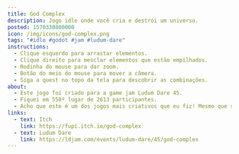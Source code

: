 ```yaml
---
title: God Complex
description: Jogo idle onde você cria e destrói um universo.
posted: 1570330800000
icon: /img/icons/god-complex.png
tags: "#idle #godot #jam #ludum-dare"
instructions:
  - Clique esquerdo para arrastar elementos.
  - Clique direito para mesclar elementos que estão empilhados.
  - Rodinha do mouse para dar zoom.
  - Botão do meio do mouse para mover a câmera.
  - Siga a quest no topo da tela para descobrir as combinações.
about:
  - Este jogo foi criado para a game jam Ludum Dare 45.
  - Fiquei em 550º lugar de 2613 participantes.
  - Acho que este é um dos jogos mais criativos que eu fiz! Mesmo que seja lento e desbalanceado, é relaxante e único, e se encaixou com o tema da jam super bem. Mas se prepare para esperar, como um jogo idle você vai ficar um tempinho aguardando o item que você precisa aparecer. Enquanto isso, crie mais planetas de terra para obter mais pontos de adoração!
links:
  - text: Itch
    link: https://fupi.itch.io/god-complex
  - text: Ludum Dare
    link: https://ldjam.com/events/ludum-dare/45/god-complex
---
```

<itch url="https://itch.io/embed-upload/2211001?color=130028"></itch>